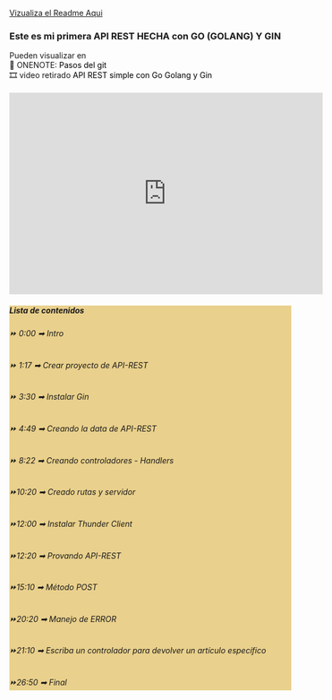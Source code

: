 <a href="https://rfbs23.github.io/api-rest-go-albums/">Vizualiza el Readme Aqui</a>
<h3>Este es mi primera API REST HECHA con GO (GOLANG) Y GIN</h3>
Pueden visualizar en 
<br>
📒 ONENOTE: <a href="https://onedrive.live.com/view.aspx?resid=A63B3F665A5415ED%212527&id=documents&wd=target%28Go%20%28Golang%5C%29%20y%20Gin.one%7C71708F56-1667-4CC7-AF63-5B8E79E1225F%2F%29" style="text-decoration: none; color:black">Pasos del git</a>
<br>
🎞️ video retirado  <a href="https://www.youtube.com/watch?v=ip9q-Kdsr2c&t=1235s" style="text-decoration: none; color:black">API REST simple con Go Golang y Gin<a>
<br><br>
<div class="card" style="width: 35em; overflow: hidden">
</div>
<iframe width="560rem" height="360rem" src="https://www.youtube.com/embed/ip9q-Kdsr2c" title="YouTube video player" frameborder="0" allow="accelerometer; autoplay; clipboard-write; encrypted-media; gyroscope; picture-in-picture; web-share" allowfullscreen></iframe>
<div class="card-body" style="background-color: rgb(233, 208, 140);">
    <h5 class="card-title">Lista de contenidos</h5>
    <p class="card-text" style="text-align: justify;">
        <h6>
            ⏩  0:00  ➡ Intro
        </h6>
        <h6>
            ⏩  1:17  ➡ Crear proyecto de API-REST 
        </h6>
        <h6>
            ⏩  3:30  ➡ Instalar Gin
        </h6>
        <h6>
            ⏩  4:49  ➡ Creando la data de API-REST
        </h6>
        <h6>
            ⏩  8:22  ➡ Creando controladores - Handlers
        </h6>
        <h6>
            ⏩10:20  ➡ Creado rutas  y servidor 
        </h6>
        <h6>
            ⏩12:00  ➡ Instalar Thunder Client 
        </h6>
        <h6>
            ⏩12:20  ➡ Provando API-REST
        </h6>
        <h6>
            ⏩15:10  ➡ Método POST 
        </h6>
        <h6>
            ⏩20:20  ➡ Manejo de ERROR 
        </h6>
        <h6>
            ⏩21:10  ➡ Escriba un controlador para devolver un artículo específico
        </h6>
        <h6>
            ⏩26:50  ➡ Final
        </h6>
    </p>
</div>
